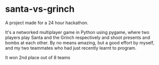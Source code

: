 # santa-vs-grinch

A project made for a 24 hour hackathon.

It's a networked multiplayer game in Python using pygame, where two players play Santa and the Grinch respectively and shoot presents and bombs at each other.
By no means amazing, but a good effort by myself, and my two teammates who had just recently learnt to program.

It won 2nd place out of 8 teams

